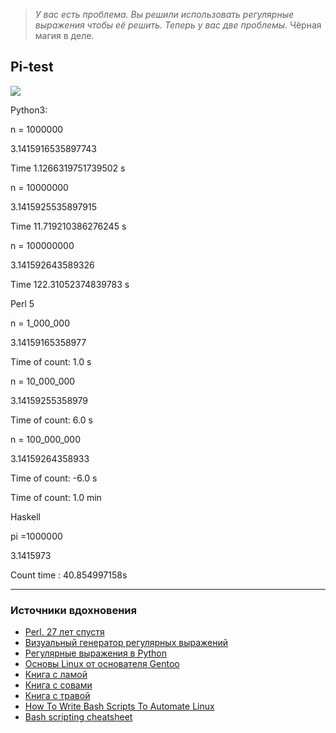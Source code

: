 > *У вас есть проблема. Вы решили использовать регулярные выражения чтобы её решить. Теперь у вас две проблемы.* Чёрная магия в деле.

## Pi-test

<img src="https://render.githubusercontent.com/render/math?math=\frac{\pi}{4}=\sum_n \frac{(-1)^n}{2n+1}">


Python3:


n = 1000000

3.1415916535897743

Time 1.1266319751739502 s


n = 10000000

3.1415925535897915

Time 11.719210386276245 s


n = 100000000

3.141592643589326

Time 122.31052374839783 s



Perl 5


n = 1_000_000

3.14159165358977

Time of count: 1.0 s


n = 10_000_000

3.14159255358979

Time of count: 6.0 s


n = 100_000_000

3.14159264358933

Time of count: -6.0 s

Time of count: 1.0 min



Haskell


pi =1000000

3.1415973

Count time : 40.854997158s


---
### Источники вдохновения
* [Perl. 27 лет спустя](https://habr.com/ru/post/245659/)
* [Визуальный генератор регулярных выражений](https://habr.com/ru/post/315442/)
* [Регулярные выражения в Python](https://habr.com/ru/post/349860/)
* [Основы Linux от основателя Gentoo](https://habr.com/ru/post/99041/)
* [Книга с ламой](https://yadi.sk/i/fFFpD1iIjx4JnQ)
* [Книга с совами](https://yadi.sk/i/U8dhhWBfmoVEsw)
* [Книга с травой](https://gutl.jovenclub.cu/wp-content/uploads/2013/10/Linux.Shell_.Scripting.Cookbook.pdf)
* [How To Write Bash Scripts To Automate Linux](https://www.addictivetips.com/ubuntu-linux-tips/bash-scripts-to-automate-linux/)
* [Bash scripting cheatsheet](https://devhints.io/bash)
